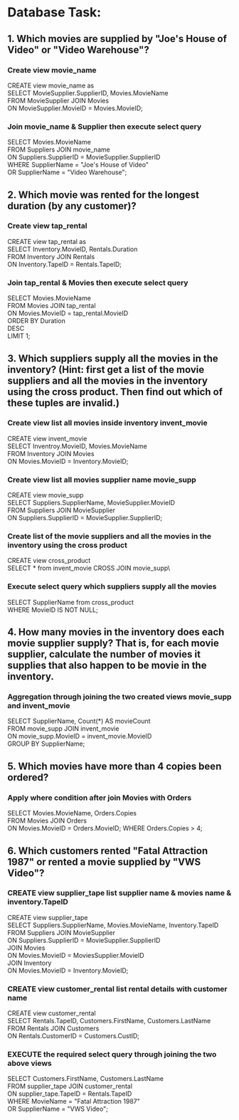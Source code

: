 # Database Task:

## 1. Which movies are supplied by "Joe's House of Video" or "Video Warehouse"?

### Create view **movie_name**

CREATE view movie_name as\
SELECT MovieSupplier.SupplierID, Movies.MovieName\
FROM MovieSupplier JOIN Movies\
ON MovieSupplier.MovieID = Movies.MovieID;

### Join movie_name & Supplier then execute select query

SELECT Movies.MovieName\
FROM Suppliers JOIN movie_name\
ON Suppliers.SupplierID = MovieSupplier.SupplierID\
WHERE SupplierName = "Joe's House of Video"\
OR SupplierName  = "Video Warehouse";

## 2. Which movie was rented for the longest duration (by any customer)?

### Create view tap_rental

CREATE view tap_rental as\
SELECT Inventory.MovieID, Rentals.Duration\
FROM Inventory JOIN Rentals\
ON Inventory.TapeID = Rentals.TapeID;

### Join tap_rental & Movies then execute select query

SELECT Movies.MovieName\
FROM Movies JOIN tap_rental\
ON Movies.MovieID = tap_rental.MovieID\
ORDER BY Duration\
DESC\
LIMIT 1;


## 3. Which suppliers supply all the movies in the inventory? (Hint: first get a list of the movie suppliers and all the movies in the inventory using the cross product. Then find out which of these tuples are invalid.)

### Create view list all movies inside inventory invent_movie

CREATE view invent_movie\
SELECT Inventroy.MovieID, Movies.MovieName\
FROM Inventory JOIN Movies\
ON Movies.MovieID = Inventory.MovieID;


### Create view list all movies supplier name movie_supp

CREATE view movie_supp\
SELECT Suppliers.SupplierName, MovieSupplier.MovieID\
FROM Suppliers JOIN MovieSupplier\
ON Suppliers.SupplierID = MovieSupplier.SupplierID;


### Create list of the movie suppliers and all the movies in the inventory using the cross product

CREATE view cross_product\
SELECT * from invent_movie CROSS JOIN movie_supp\

### Execute select query which suppliers supply all the movies

SELECT SupplierName from cross_product\
WHERE MovieID IS NOT NULL;

## 4. How many movies in the inventory does each movie supplier supply? That is, for each movie supplier, calculate the number of movies it supplies that also happen to be movie in the inventory.

### Aggregation through joining the two created views movie_supp and invent_movie

SELECT SupplierName, Count(*) AS movieCount\
FROM movie_supp JOIN invent_movie\
ON movie_supp.MovieID = invent_movie.MovieID\
GROUP BY SupplierName;


## 5. Which movies have more than 4 copies been ordered? 

### Apply where condition after join Movies with Orders

SELECT Movies.MovieName, Orders.Copies\
FROM Movies JOIN Orders\
ON Movies.MovieID = Orders.MovieID;
WHERE Orders.Copies > 4;

## 6. Which customers rented "Fatal Attraction 1987" or rented a movie supplied by "VWS Video"?

### CREATE view supplier_tape list supplier name & movies name & inventory.TapeID

CREATE view supplier_tape\
SELECT Suppliers.SupplierName, Movies.MovieName, Inventory.TapeID\
FROM Suppliers JOIN MovieSupplier\
ON Suppliers.SupplierID = MovieSupplier.SupplierID\
JOIN Movies\
ON Movies.MovieID = MoviesSupplier.MovieID\
JOIN Inventory\
ON Movies.MovieID = Inventory.MovieID;

### CREATE view customer_rental list rental details with customer name 

CREATE view customer_rental\
SELECT Rentals.TapeID, Customers.FirstName, Customers.LastName\
FROM Rentals JOIN Customers\
ON Rentals.CustomerID = Customers.CustID;

### EXECUTE the required select query through joining the two above views

SELECT Customers.FirstName, Customers.LastName\
FROM supplier_tape JOIN customer_rental\
ON supplier_tape.TapeID = Rentals.TapeID\
WHERE MovieName = "Fatal Attraction 1987"\
OR SupplierName = "VWS Video";



